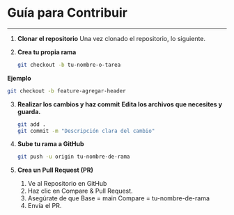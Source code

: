 # Guía para Contribuir
---
1. **Clonar el repositorio**
Una vez clonado el repositorio, lo siguiente.

2. **Crea tu propia rama**
   ```bash
   git checkout -b tu-nombre-o-tarea
   ```
**Ejemplo**
   ```bash
   git checkout -b feature-agregar-header
   ```

3. **Realizar los cambios y haz commit**
**Edita los archivos que necesites y guarda.**   
   ```bash
   git add .
   git commit -m "Descripción clara del cambio"
   ```

4. **Sube tu rama a GitHub**
   ```bash
   git push -u origin tu-nombre-de-rama 
   ```

5. **Crea un Pull Request (PR)**
    
   1. Ve al Repositorio en GitHub
   2. Haz clic en Compare & Pull Request.
   3. Asegúrate de que
     Base = main
     Compare = tu-nombre-de-rama
   4. Envía el PR.  





